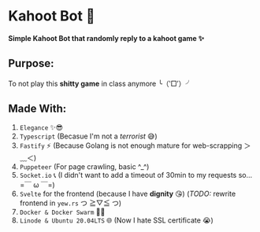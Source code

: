 # Kahoot Bot 🤖

#### Simple Kahoot Bot that randomly reply to a kahoot game ✨

## Purpose:

To not play this **shitty game** in class anymore ╰（‵□′）╯

## Made With:

1. `Elegance` ✨😎
2. `Typescript` (Becasue I'm not a _terrorist_ 😅)
3. `Fastify` ⚡ (Because Golang is not enough mature for web-scrapping ＞﹏＜)
4. `Puppeteer` (For page crawling, basic ^\_^)
5. `Socket.io` 📞 (I didn't want to add a timeout of 30min to my requests so... =￣ ω ￣=)
6. `Svelte` for the frontend (because I have **dignity** 😘) (_TODO:_ rewrite frontend in `yew.rs` つ ≧▽≦ つ)
7. `Docker & Docker Swarm` 🐳💖
8. `Linode & Ubuntu 20.04LTS` 🌐 (Now I hate SSL certificate 😭)
